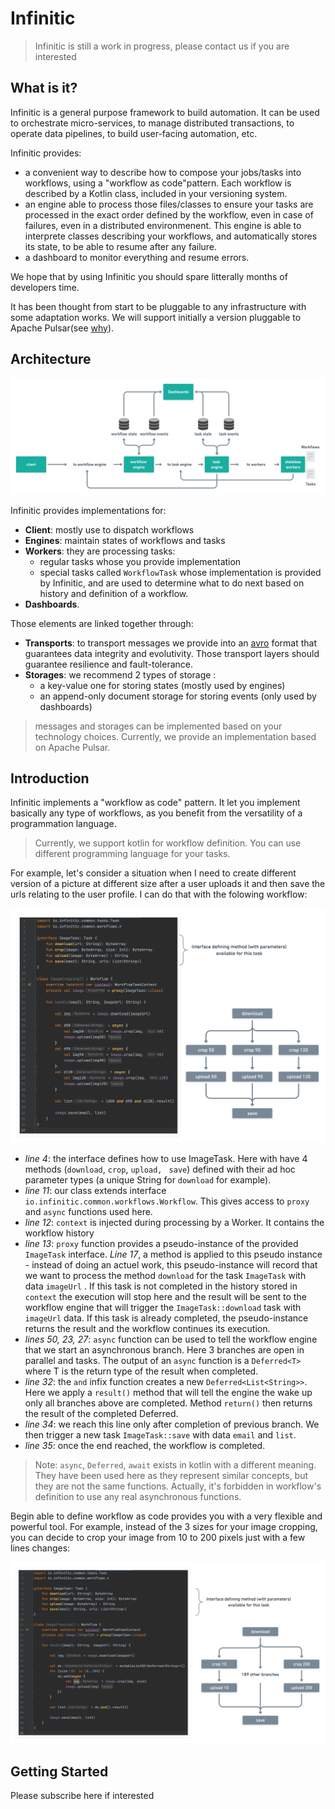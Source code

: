 



# Infinitic

> Infinitic is still a work in progress, please contact us if you are interested

## What is it?

Infinitic is a general purpose framework to build automation. It can be used to orchestrate micro-services, to manage distributed transactions, to operate data pipelines, to build user-facing automation, etc.

Infinitic provides:

* a convenient way to describe how to compose your jobs/tasks into workflows, using a "workflow as code"pattern. Each workflow is described by a Kotlin class, included in your versioning system.
* an engine able to process those files/classes to ensure your tasks are processed in the exact order defined by the workflow, even in case of failures, even in a distributed environmenent. This engine is able to interprete classes describing your workflows, and automatically stores its state, to be able to resume after any failure.
* a dashboard to monitor everything and resume errors.

We hope that by using Infinitic you should spare litterally months of developers time.

It has been thought from start to be pluggable to any infrastructure with some adaptation works. We will support initially a version pluggable to Apache Pulsar(see [why](https://medium.com/@gillesbarbier/building-an-event-driven-orchestration-engine-bf62d45aef5d?source=friends_link&sk=22528e7580f94f5835e760ad3556c16f)).

## Architecture

![Architecture](.github/images/Readme/architecture.png)

Infinitic provides implementations for:

* **Client**: mostly use to dispatch workflows
* **Engines**: maintain states of workflows and tasks
* **Workers**: they are processing tasks:
  * regular tasks whose you provide implementation
  * special tasks called `WorkflowTask` whose implementation is provided by Infinitic, and are used to determine what to do next based on history and definition of a workflow.
*  **Dashboards**.

Those elements are linked together through:

- **Transports**: to transport messages we provide into an [avro](http://avro.apache.org/docs/current/) format that guarantees data integrity and evolutivity. Those transport layers should guarantee resilience and fault-tolerance.
- **Storages**: we recommend 2 types of storage :
  - a key-value one for storing states (mostly used by engines)
  - an append-only document storage for storing events (only used by dashboards)

> messages and storages can be implemented based on your technology choices.  Currently, we provide an implementation based on Apache Pulsar.

## Introduction

Infinitic implements a "workflow as code" pattern. It let you implement basically any type of workflows, as you benefit from the versatility of a programmation language.

> Currently, we support kotlin for workflow definition. You can use different programming language for your tasks.

For example, let's consider a situation when  I need to create different version of a picture at different size after a user uploads it and then save the urls relating to the user profile. I can do that with the folowing workflow:

![ImageTask](.github/images/Readme/ImageTask-3.png)

- *line 4*: the interface defines how to use ImageTask. Here with have 4 methods (`download`, `crop`, `upload, ` `save`) defined with their ad hoc parameter types (a unique String for `download` for example).
- *line 11*: our class extends interface `io.infinitic.common.workflows.Workflow`. This gives access to `proxy` and `async` functions used here.
- *line 12*: `context` is injected during processing by a Worker. It contains the workflow history
- *line 13*: `proxy` function provides a pseudo-instance of the provided `ImageTask`  interface. *Line 17*, a method is applied to this pseudo instance - instead of doing an actuel work, this pseudo-instance will record that we want to process the method `download` for the task `ImageTask` with data `imageUrl` . If this task is not completed in the history stored in `context` the execution will stop here and the result will be sent to the workflow engine  that will trigger the `ImageTask::download` task with `imageUrl` data. If this task is already completed, the pseudo-instance returns the result and the workflow continues its execution.
- *lines 50, 23, 27*: `async` function can be used to tell the workflow engine that we start an asynchronous branch. Here 3 branches are open in parallel and tasks. The output of an `async` function is a `Deferred<T>` where T is the return type of the result when completed.
- *line 32*: the `and` infix function creates a new `Deferred<List<String>>`. Here we apply a `result()` method that will tell the engine the wake up only all branches above are completed. Method `return()` then returns the result of the completed Deferred.
- *line 34*: we reach this line only after completion of previous branch. We then trigger a new task `ImageTask::save` with data `email` and `list`.
- *line 35*: once the end reached, the workflow is completed.

> Note: `async`, `Deferred`, `await` exists in kotlin with a different meaning. They have been used here as they represent similar concepts, but they are not the same functions. Actually, it's forbidden in workflow's definition to use any real asynchronous functions.

Begin able to define workflow as code provides you with a very flexible and powerful tool. For example, instead of the 3 sizes for your image cropping, you can decide to crop your image from 10 to 200 pixels just with a few lines changes:

![ImageTask](.github/images/Readme/ImageTask-200.png)

## Getting Started

Please subscribe here if interested
